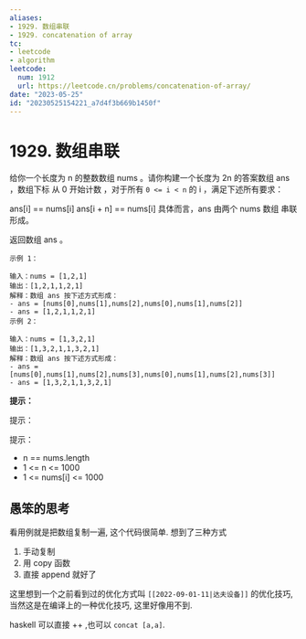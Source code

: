 ```yaml
---
aliases:
- 1929. 数组串联
- 1929. concatenation of array
tc:
- leetcode
- algorithm
leetcode:
  num: 1912
  url: https://leetcode.cn/problems/concatenation-of-array/
date: "2023-05-25"
id: "20230525154221_a7d4f3b669b1450f"
---
```


# 1929. 数组串联

给你一个长度为 n 的整数数组 nums 。请你构建一个长度为 2n 的答案数组 ans ，数组下标 从 0 开始计数 ，对于所有 `0 <= i < n` 的 i ，满足下述所有要求：

ans[i] == nums[i]
ans[i + n] == nums[i]
具体而言，ans 由两个 nums 数组 串联 形成。

返回数组 ans 。


```
示例 1：

输入：nums = [1,2,1]
输出：[1,2,1,1,2,1]
解释：数组 ans 按下述方式形成：
- ans = [nums[0],nums[1],nums[2],nums[0],nums[1],nums[2]]
- ans = [1,2,1,1,2,1]
示例 2：

输入：nums = [1,3,2,1]
输出：[1,3,2,1,1,3,2,1]
解释：数组 ans 按下述方式形成：
- ans = [nums[0],nums[1],nums[2],nums[3],nums[0],nums[1],nums[2],nums[3]]
- ans = [1,3,2,1,1,3,2,1]
```

**提示：**

提示：

提示：

- n == nums.length
- 1 <= n <= 1000
- 1 <= nums[i] <= 1000

## 愚笨的思考

看用例就是把数组复制一遍, 这个代码很简单. 想到了三种方式

1. 手动复制
2. 用 copy 函数
3. 直接 append 就好了

这里想到一个之前看到过的优化方式叫 `[[2022-09-01-11|达夫设备]]` 的优化技巧, 当然这是在编译上的一种优化技巧, 这里好像用不到.

haskell 可以直接 ++ ,也可以 `concat [a,a]`.
